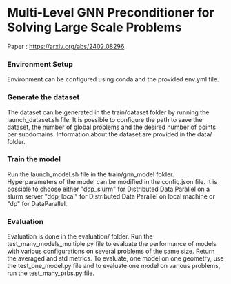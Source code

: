 # Multi-Level GNN Preconditioner for Solving Large Scale Problems

Paper : https://arxiv.org/abs/2402.08296

### Environment Setup

Environment can be configured using conda and the provided env.yml file.

### Generate the dataset

The dataset can be generated in the train/dataset folder by running the launch_dataset.sh file. It is possible to configure the path to save the dataset, the number of global problems and the desired number of points per subdomains. Information about the dataset are provided in the data/ folder.

### Train the model

Run the launch_model.sh file in the train/gnn_model folder. Hyperparameters of the model can be modified in the config.json file. It is possible to choose either "ddp_slurm" for Distributed Data Parallel on a slurm server "ddp_local" for Distributed Data Parallel on local machine or "dp" for DataParallel.

### Evaluation

Evaluation is done in the evaluation/ folder. Run the test_many_models_multiple.py file to evaluate the performance of models with various configurations on several problems of the same size. Return the averaged and std metrics. To evaluate, one model on one geometry, use the test_one_model.py file and to evaluate one model on various problems, run the test_many_prbs.py file.